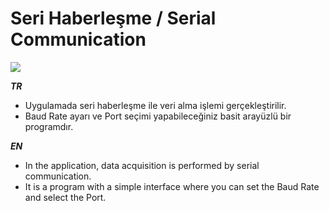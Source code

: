 # Seri Haberleşme / Serial Communication

![](https://github.com/mudesirakyuz/Serial-Communication/blob/main/Serial%20Communication/img.png)

***TR***
- Uygulamada seri haberleşme ile veri alma işlemi gerçekleştirilir.
- Baud Rate ayarı ve Port seçimi yapabileceğiniz basit arayüzlü bir programdır.
 
***EN***
- In the application, data acquisition is performed by serial communication.
- It is a program with a simple interface where you can set the Baud Rate and select the Port.
